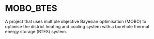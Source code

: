 # MOBO_BTES
A project that uses multiple objective Bayesian optimisation (MOBO) to optimise the district heating and cooling system with a borehole thermal energy storage (BTES) system.

